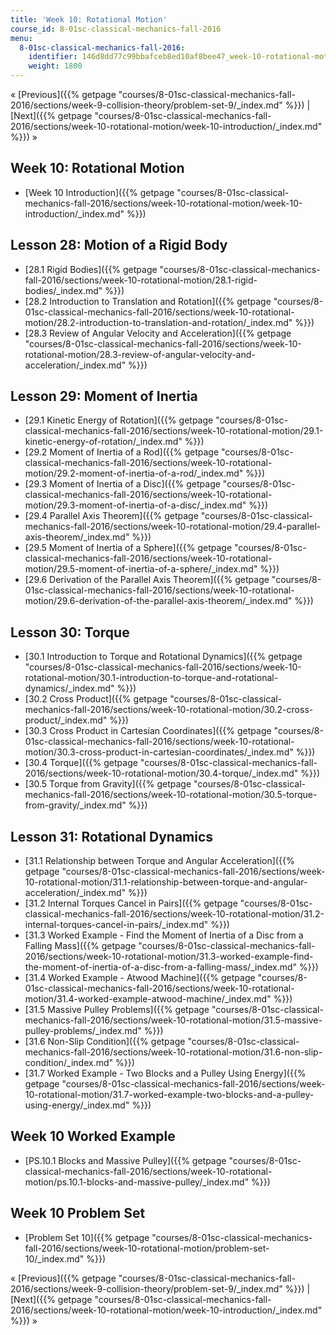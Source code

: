 ```yaml
---
title: 'Week 10: Rotational Motion'
course_id: 8-01sc-classical-mechanics-fall-2016
menu:
  8-01sc-classical-mechanics-fall-2016:
    identifier: 146d8dd77c99bbafceb8ed10af8bee47_week-10-rotational-motion
    weight: 1800
---
```

« [Previous]({{% getpage "courses/8-01sc-classical-mechanics-fall-2016/sections/week-9-collision-theory/problem-set-9/_index.md" %}}) | [Next]({{% getpage "courses/8-01sc-classical-mechanics-fall-2016/sections/week-10-rotational-motion/week-10-introduction/_index.md" %}}) »

Week 10: Rotational Motion
--------------------------

*   [Week 10 Introduction]({{% getpage "courses/8-01sc-classical-mechanics-fall-2016/sections/week-10-rotational-motion/week-10-introduction/_index.md" %}})

Lesson 28: Motion of a Rigid Body
---------------------------------

*   [28.1 Rigid Bodies]({{% getpage "courses/8-01sc-classical-mechanics-fall-2016/sections/week-10-rotational-motion/28.1-rigid-bodies/_index.md" %}})
*   [28.2 Introduction to Translation and Rotation]({{% getpage "courses/8-01sc-classical-mechanics-fall-2016/sections/week-10-rotational-motion/28.2-introduction-to-translation-and-rotation/_index.md" %}})
*   [28.3 Review of Angular Velocity and Acceleration]({{% getpage "courses/8-01sc-classical-mechanics-fall-2016/sections/week-10-rotational-motion/28.3-review-of-angular-velocity-and-acceleration/_index.md" %}})

Lesson 29: Moment of Inertia
----------------------------

*   [29.1 Kinetic Energy of Rotation]({{% getpage "courses/8-01sc-classical-mechanics-fall-2016/sections/week-10-rotational-motion/29.1-kinetic-energy-of-rotation/_index.md" %}})
*   [29.2 Moment of Inertia of a Rod]({{% getpage "courses/8-01sc-classical-mechanics-fall-2016/sections/week-10-rotational-motion/29.2-moment-of-inertia-of-a-rod/_index.md" %}})
*   [29.3 Moment of Inertia of a Disc]({{% getpage "courses/8-01sc-classical-mechanics-fall-2016/sections/week-10-rotational-motion/29.3-moment-of-inertia-of-a-disc/_index.md" %}})
*   [29.4 Parallel Axis Theorem]({{% getpage "courses/8-01sc-classical-mechanics-fall-2016/sections/week-10-rotational-motion/29.4-parallel-axis-theorem/_index.md" %}})
*   [29.5 Moment of Inertia of a Sphere]({{% getpage "courses/8-01sc-classical-mechanics-fall-2016/sections/week-10-rotational-motion/29.5-moment-of-inertia-of-a-sphere/_index.md" %}})
*   [29.6 Derivation of the Parallel Axis Theorem]({{% getpage "courses/8-01sc-classical-mechanics-fall-2016/sections/week-10-rotational-motion/29.6-derivation-of-the-parallel-axis-theorem/_index.md" %}})

Lesson 30: Torque
-----------------

*   [30.1 Introduction to Torque and Rotational Dynamics]({{% getpage "courses/8-01sc-classical-mechanics-fall-2016/sections/week-10-rotational-motion/30.1-introduction-to-torque-and-rotational-dynamics/_index.md" %}})
*   [30.2 Cross Product]({{% getpage "courses/8-01sc-classical-mechanics-fall-2016/sections/week-10-rotational-motion/30.2-cross-product/_index.md" %}})
*   [30.3 Cross Product in Cartesian Coordinates]({{% getpage "courses/8-01sc-classical-mechanics-fall-2016/sections/week-10-rotational-motion/30.3-cross-product-in-cartesian-coordinates/_index.md" %}})
*   [30.4 Torque]({{% getpage "courses/8-01sc-classical-mechanics-fall-2016/sections/week-10-rotational-motion/30.4-torque/_index.md" %}})
*   [30.5 Torque from Gravity]({{% getpage "courses/8-01sc-classical-mechanics-fall-2016/sections/week-10-rotational-motion/30.5-torque-from-gravity/_index.md" %}})

Lesson 31: Rotational Dynamics
------------------------------

*   [31.1 Relationship between Torque and Angular Acceleration]({{% getpage "courses/8-01sc-classical-mechanics-fall-2016/sections/week-10-rotational-motion/31.1-relationship-between-torque-and-angular-acceleration/_index.md" %}})
*   [31.2 Internal Torques Cancel in Pairs]({{% getpage "courses/8-01sc-classical-mechanics-fall-2016/sections/week-10-rotational-motion/31.2-internal-torques-cancel-in-pairs/_index.md" %}})
*   [31.3 Worked Example - Find the Moment of Inertia of a Disc from a Falling Mass]({{% getpage "courses/8-01sc-classical-mechanics-fall-2016/sections/week-10-rotational-motion/31.3-worked-example-find-the-moment-of-inertia-of-a-disc-from-a-falling-mass/_index.md" %}})
*   [31.4 Worked Example - Atwood Machine]({{% getpage "courses/8-01sc-classical-mechanics-fall-2016/sections/week-10-rotational-motion/31.4-worked-example-atwood-machine/_index.md" %}})
*   [31.5 Massive Pulley Problems]({{% getpage "courses/8-01sc-classical-mechanics-fall-2016/sections/week-10-rotational-motion/31.5-massive-pulley-problems/_index.md" %}})
*   [31.6 Non-Slip Condition]({{% getpage "courses/8-01sc-classical-mechanics-fall-2016/sections/week-10-rotational-motion/31.6-non-slip-condition/_index.md" %}})
*   [31.7 Worked Example - Two Blocks and a Pulley Using Energy]({{% getpage "courses/8-01sc-classical-mechanics-fall-2016/sections/week-10-rotational-motion/31.7-worked-example-two-blocks-and-a-pulley-using-energy/_index.md" %}})

Week 10 Worked Example
----------------------

*   [PS.10.1 Blocks and Massive Pulley]({{% getpage "courses/8-01sc-classical-mechanics-fall-2016/sections/week-10-rotational-motion/ps.10.1-blocks-and-massive-pulley/_index.md" %}})

Week 10 Problem Set
-------------------

*   [Problem Set 10]({{% getpage "courses/8-01sc-classical-mechanics-fall-2016/sections/week-10-rotational-motion/problem-set-10/_index.md" %}})

« [Previous]({{% getpage "courses/8-01sc-classical-mechanics-fall-2016/sections/week-9-collision-theory/problem-set-9/_index.md" %}}) | [Next]({{% getpage "courses/8-01sc-classical-mechanics-fall-2016/sections/week-10-rotational-motion/week-10-introduction/_index.md" %}}) »